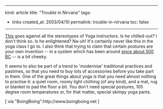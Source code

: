 -----
kind: article
title: "Trouble in Nirvana"
tags:
- links
created_at: 2003/04/10
permalink: trouble-in-nirvana
toc: false
-----

[<p>This](http://www.salon.com/mwt/feature/2003/04/04/bikram/index_np.html) goes against all the stereotypes of Yoga instructors. Is he chilled-out? I don't think so. Is he enlightened? Na-uh! It's certainly never like this in the yoga class I go to. I also think that trying to claim that certain postures are your own invention -- in a system which has been around <a href="http://www.allspiritfitness.com/library/features/aa012401a.shtml">since about 500 BC</a> -- is a bit cheeky.</p>

<p>It seems to also be part of a trend to 'modernise' traditional practices and pastimes, so that you need to buy lots of accessories before you take part in them. One of the great things about yoga is that you need almost nothing to practise it: a quiet room, roomy light clothing (of any kind), and a mat, rug or blanket to pad the floor a bit. You don't need special postures, 105 degree room temperatures or, for that matter, special skimpy yoga pants.</p>

<p>[ via "BoingBoing":http://www.boingboing.net ]</p>


